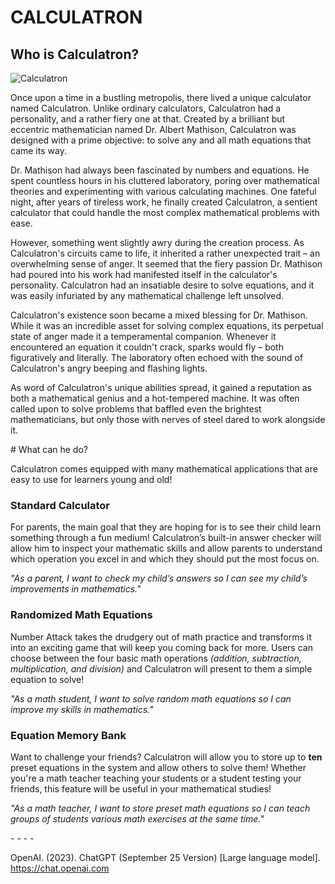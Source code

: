 # CALCULATRON
## Who is Calculatron?

![Calculatron](https://github.com/Jonesk6843/jonesk6843.github.io/assets/70590712/fb8e89b0-5954-4148-9d50-2a6a3c6b9637)

<p> Once upon a time in a bustling metropolis, there lived a unique calculator named Calculatron. Unlike ordinary calculators, Calculatron had a personality, and a rather fiery one at that. Created by a brilliant but eccentric mathematician named Dr. Albert Mathison, Calculatron was designed with a prime objective: to solve any and all math equations that came its way.</p>

<p> Dr. Mathison had always been fascinated by numbers and equations. He spent countless hours in his cluttered laboratory, poring over mathematical theories and experimenting with various calculating machines. One fateful night, after years of tireless work, he finally created Calculatron, a sentient calculator that could handle the most complex mathematical problems with ease.</p>

<p> However, something went slightly awry during the creation process. As Calculatron's circuits came to life, it inherited a rather unexpected trait – an overwhelming sense of anger. It seemed that the fiery passion Dr. Mathison had poured into his work had manifested itself in the calculator's personality. Calculatron had an insatiable desire to solve equations, and it was easily infuriated by any mathematical challenge left unsolved.</p>

<p> Calculatron's existence soon became a mixed blessing for Dr. Mathison. While it was an incredible asset for solving complex equations, its perpetual state of anger made it a temperamental companion. Whenever it encountered an equation it couldn't crack, sparks would fly – both figuratively and literally. The laboratory often echoed with the sound of Calculatron's angry beeping and flashing lights. </p>

<p> As word of Calculatron's unique abilities spread, it gained a reputation as both a mathematical genius and a hot-tempered machine. It was often called upon to solve problems that baffled even the brightest mathematicians, but only those with nerves of steel dared to work alongside it. </p>
# What can he do?
<p>Calculatron comes equipped with many mathematical applications that are easy to use for learners young and old!</p>
<h3><b>Standard Calculator</b></h3>
<p>For parents, the main goal that they are hoping for is to see their child learn something through a fun medium! Calculatron’s built-in answer checker will allow him to inspect your mathematic skills and allow parents to understand which operation you excel in and which they should put the most focus on.</p>
  <p><I>"As a parent, I want to check my child’s answers so I can see my child’s improvements in mathematics."</p></i>
<h3><b>Randomized Math Equations</b></h3>
    <p>Number Attack takes the drudgery out of math practice and transforms it into an exciting game that will keep you coming back for more. Users can choose between the four basic math operations <I>(addition, subtraction, multiplication, and division)</i> and Calculatron will present to them a simple equation to solve!</p>
  <p><I>"As a math student, I want to solve random math equations so I can improve my skills in mathematics."</p></i>
<h3><b>Equation Memory Bank</b></h3>
    <p>Want to challenge your friends? Calculatron will allow you to store up to <b>ten</b> preset equations in the system and allow others to solve them! Whether you're a math teacher teaching your students or a student testing your friends, this feature will be useful in your mathematical studies!</p>
  <p><I>"As a math teacher, I want to store preset math equations so I can teach groups of students various math exercises at the same time."</p></i>
  - - - -
    
OpenAI. (2023). ChatGPT (September 25 Version) [Large language model]. https://chat.openai.com
